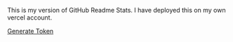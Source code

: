 This is my version of GitHub Readme Stats.
I have deployed this on my own vercel account.

[Generate Token](https://github.com/settings/tokens)
